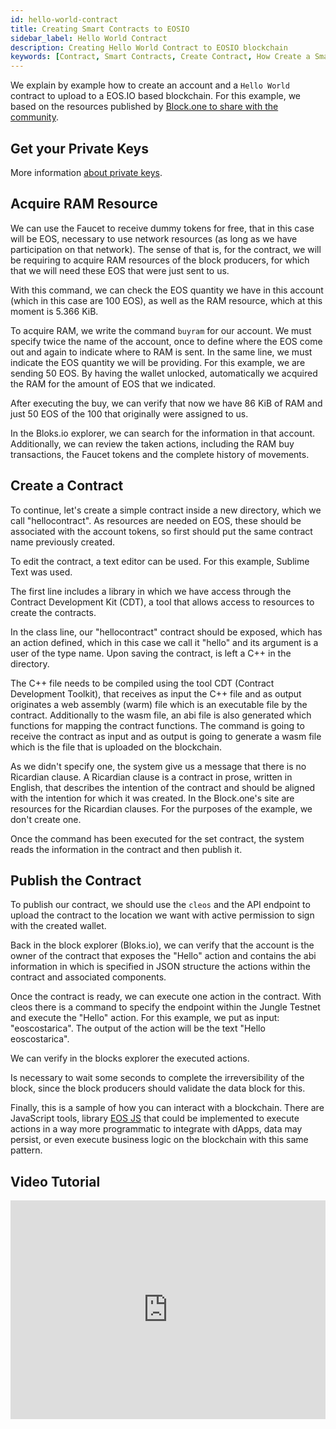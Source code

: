 ```yaml
---
id: hello-world-contract
title: Creating Smart Contracts to EOSIO
sidebar_label: Hello World Contract
description: Creating Hello World Contract to EOSIO blockchain
keywords: [Contract, Smart Contracts, Create Contract, How Create a Smart Contract, What is a Smart Contract, EOS, EOS Costa Rica]
---
```


We explain by example how to create an account and a `Hello World` contract to upload to a EOS.IO based blockchain. For this example, we based on the resources published by [Block.one to share with the community](https://developers.eos.io/).

## Get your Private Keys

More information [about private keys](https://guide.eoscostarica.io/docs/eos-learn/private-keys).

## Acquire RAM Resource

We can use the Faucet to receive dummy tokens for free, that in this case will be EOS, necessary to use network resources (as long as we have participation on that network). The sense of that is, for the contract, we will be requiring to acquire RAM resources of the block producers, for which that we will need these EOS that were just sent to us.

With this command, we can check the EOS quantity we have in this account (which in this case are 100 EOS), as well as the RAM resource, which at this moment is 5.366 KiB.

To acquire RAM, we write the command `buyram` for our account. We must specify twice the name of the account, once to define where the EOS come out and again to indicate where to RAM is sent. In the same line, we must indicate the EOS quantity we will be providing. For this example, we are sending 50 EOS. By having the wallet unlocked, automatically we acquired the RAM for the amount of EOS that we indicated.

After executing the buy, we can verify that now we have 86 KiB of RAM and just 50 EOS of the 100 that originally were assigned to us.

In the Bloks.io explorer, we can search for the information in that account. Additionally, we can review the taken actions, including the RAM buy transactions, the Faucet tokens and the complete history of movements.

## Create a Contract

To continue, let's create a simple contract inside a new directory, which we call "hellocontract". As resources are needed on EOS, these should be associated with the account tokens, so first should put the same contract name previously created.

To edit the contract, a text editor can be used. For this example, Sublime Text was used.

The first line includes a library in which we have access through the Contract Development Kit (CDT), a tool that allows access to resources to create the contracts.

In the class line, our "hellocontract" contract should be exposed, which has an action defined, which in this case we call it "hello" and its argument is a user of the type name. Upon saving the contract, is left a C++ in the directory.

The C++ file needs to be compiled using the tool CDT (Contract Development Toolkit), that receives as input the C++ file and as output originates a web assembly (warm) file which is an executable file by the contract. Additionally to the wasm file, an abi file is also generated which functions for mapping the contract functions. The command is going to receive the contract as input and as output is going to generate a wasm file which is the file that is uploaded on the blockchain.

As we didn't specify one, the system give us a message that there is no Ricardian clause. A Ricardian clause is a contract in prose, written in English, that describes the intention of the contract and should be aligned with the intention for which it was created. In the Block.one's site are resources for the Ricardian clauses. For the purposes of the example, we don't create one.

Once the command has been executed for the set contract, the system reads the information in the contract and then publish it.

## Publish the Contract

To publish our contract, we should use the `cleos` and the API endpoint to upload the contract to the location we want with active permission to sign with the created wallet.

Back in the block explorer (Bloks.io), we can verify that the account is the owner of the contract that exposes the "Hello" action and contains the abi information in which is specified in JSON structure the actions within the contract and associated components.

Once the contract is ready, we can execute one action in the contract. With cleos there is a command to specify the endpoint within the Jungle Testnet and execute the "Hello" action. For this example, we put as input: "eoscostarica". The output of the action will be the text "Hello eoscostarica".

We can verify in the blocks explorer the executed actions.

Is necessary to wait some seconds to complete the irreversibility of the block, since the block producers should validate the data block for this.

Finally, this is a sample of how you can interact with a blockchain. There are JavaScript tools, library [EOS JS](https://guide.eoscostarica.io/docs/tools/eosio-sdk-libraries) that could be implemented to execute actions in a way more programmatic to integrate with dApps, data may persist, or even execute business logic on the blockchain with this same pattern.

## Video Tutorial

<iframe width="100%" height="350" src="https://www.youtube.com/embed/nMivNMvS09Y" frameBorder="0" allowFullScreen loading="lazy"></iframe>